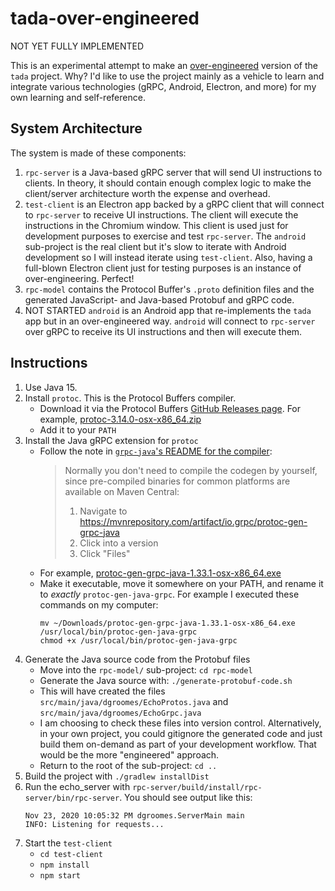# tada-over-engineered

NOT YET FULLY IMPLEMENTED

This is an experimental attempt to make an [over-engineered](https://en.wikipedia.org/wiki/Overengineering) version of
the `tada` project. Why? I'd like to use the project mainly as a vehicle to learn and integrate various technologies
(gRPC, Android, Electron, and more) for my own learning and self-reference.

## System Architecture

The system is made of these components:

1. `rpc-server` is a Java-based gRPC server that will send UI instructions to clients. In theory, it should contain
   enough complex logic to make the client/server architecture worth the expense and overhead.
1. `test-client` is an Electron app backed by a gRPC client that will connect to `rpc-server` to receive UI instructions.
   The client will execute the instructions in the Chromium window. This client is used just for development purposes to
   exercise and test `rpc-server`. The `android` sub-project is the real client but it's slow to iterate with Android
   development so I will instead iterate using `test-client`. Also, having a full-blown Electron client just for testing
   purposes is an instance of over-engineering. Perfect!
1. `rpc-model` contains the Protocol Buffer's `.proto` definition files and the generated JavaScript- and Java-based
   Protobuf and gRPC code.      
1. NOT STARTED `android` is an Android app that re-implements the `tada` app but in an over-engineered way. `android` will connect
   to `rpc-server` over gRPC to receive its UI instructions and then will execute them. 


## Instructions

1. Use Java 15.
1. Install `protoc`. This is the Protocol Buffers compiler.
    * Download it via the Protocol Buffers [GitHub Releases page](https://github.com/protocolbuffers/protobuf/releases).
      For example, [protoc-3.14.0-osx-x86_64.zip](https://github.com/protocolbuffers/protobuf/releases/download/v3.14.0/protoc-3.14.0-osx-x86_64.zip)
    * Add it to your `PATH`
1. Install the Java gRPC extension for `protoc`
    * Follow the note in [`grpc-java`'s README for the compiler](https://github.com/grpc/grpc-java/tree/master/compiler):
      > Normally you don't need to compile the codegen by yourself, since pre-compiled binaries for common platforms are available on Maven Central:
      >  
      > 1. Navigate to https://mvnrepository.com/artifact/io.grpc/protoc-gen-grpc-java
      > 1. Click into a version
      > 1. Click "Files"
    * For example, [protoc-gen-grpc-java-1.33.1-osx-x86_64.exe](https://repo1.maven.org/maven2/io/grpc/protoc-gen-grpc-java/1.33.1/protoc-gen-grpc-java-1.33.1-osx-x86_64.exe)
    * Make it executable, move it somewhere on your PATH, and rename it to *exactly* `protoc-gen-java-grpc`. For example
      I executed these commands on my computer:
      ```
      mv ~/Downloads/protoc-gen-grpc-java-1.33.1-osx-x86_64.exe /usr/local/bin/protoc-gen-java-grpc
      chmod +x /usr/local/bin/protoc-gen-java-grpc
      ```
1. Generate the Java source code from the Protobuf files
    * Move into the `rpc-model/` sub-project: `cd rpc-model`
    * Generate the Java source with: `./generate-protobuf-code.sh`
    * This will have created the files `src/main/java/dgroomes/EchoProtos.java` and `src/main/java/dgroomes/EchoGrpc.java`
    * I am choosing to check these files into version control. Alternatively, in your own project, you could gitignore
      the generated code and just build them on-demand as part of your development workflow. That would be the more
      "engineered" approach.
    * Return to the root of the sub-project: `cd ..` 
1. Build the project with `./gradlew installDist` 
1. Run the echo_server with `rpc-server/build/install/rpc-server/bin/rpc-server`. You should see output like this:
   ```
   Nov 23, 2020 10:05:32 PM dgroomes.ServerMain main
   INFO: Listening for requests...
   ```
1. Start the `test-client`
    * `cd test-client`
    * `npm install`
    * `npm start`
